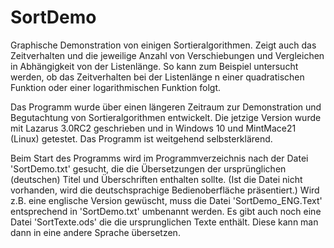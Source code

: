 # SortDemo
Graphische Demonstration von einigen Sortieralgorithmen. Zeigt auch das Zeitverhalten und die jeweilige Anzahl von Verschiebungen und Vergleichen in Abhängigkeit von der Listenlänge. So kann zum Beispiel untersucht werden, ob das Zeitverhalten bei der Listenlänge n einer quadratischen Funktion oder einer logarithmischen Funktion folgt.

Das Programm wurde über einen längeren Zeitraum zur Demonstration und Begutachtung von Sortieralgorithmen entwickelt. Die jetzige Version wurde mit Lazarus 3.0RC2 geschrieben und in Windows 10 und MintMace21 (Linux) getestet. Das Programm ist weitgehend selbsterklärend.

Beim Start des Programms wird im Programmverzeichnis nach der Datei 'SortDemo.txt' gesucht, die die Übersetzungen der ursprünglichen (deutschen) Titel und Überschriften enthalten sollte. (Ist die Datei nicht vorhanden, wird die deutschsprachige Bedienoberfläche präsentiert.) Wird z.B. eine englische Version gewüscht, muss die Datei 'SortDemo_ENG.Text' entsprechend in 'SortDemo.txt' umbenannt werden. Es gibt auch noch eine Datei 'SortTexte.ods' die die ursprunglichen Texte enthält. Diese kann man dann in eine andere Sprache übersetzen.
